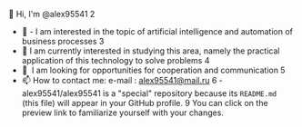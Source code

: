👋 Hi, I'm @alex95541
2
- 👀 - I am interested in the topic of artificial intelligence and automation of business processes
3
- 🌱 I am currently interested in studying this area, namely the practical application of this technology to solve problems
4
- 💞 ️ I am looking for opportunities for cooperation and communication
5
- 📫 How to contact me: e-mail : <url> alex95541@mail.ru
6
​- alex95541/alex95541 is a "special" repository because its `README.md ` (this file) will appear in your GitHub profile.
9
You can click on the preview link to familiarize yourself with your changes.
